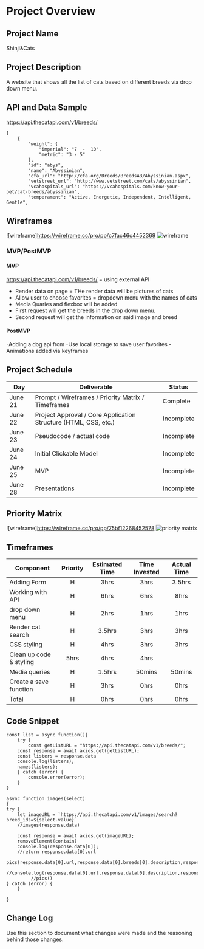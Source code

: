 # Project Overview

## Project Name

Shinji&Cats

## Project Description
A website that shows all the list of cats based on different breeds via drop down menu.


## API and Data Sample

https://api.thecatapi.com/v1/breeds/ 
```
[
    {
        "weight": {
            "imperial": "7  -  10",
            "metric": "3 - 5"
        },
        "id": "abys",
        "name": "Abyssinian",
        "cfa_url": "http://cfa.org/Breeds/BreedsAB/Abyssinian.aspx",
        "vetstreet_url": "http://www.vetstreet.com/cats/abyssinian",
        "vcahospitals_url": "https://vcahospitals.com/know-your-pet/cat-breeds/abyssinian",
        "temperament": "Active, Energetic, Independent, Intelligent, Gentle",
```
## Wireframes


![wireframe]https://wireframe.cc/pro/pp/c7fac46c4452369
![wireframe](https://user-images.githubusercontent.com/67288133/122973712-887a4380-d35f-11eb-8ae4-a290df12ccb6.png)

### MVP/PostMVP


#### MVP 


https://api.thecatapi.com/v1/breeds/ = using external API
- Render data on page = THe render data will be pictures of cats 
- Allow user to choose favorites = dropdown menu with the names of cats
- Media Quaries and flexbox will be added
- First request will get the breeds in the drop down menu.
- Second request will get the information on said image and breed

#### PostMVP  


 -Adding a dog api from 
 -Use local storage to save user favorites
 -Animations added via keyframes 

## Project Schedule

|  Day | Deliverable | Status
|---|---| ---|
|June 21| Prompt / Wireframes / Priority Matrix / Timeframes | Complete
|June 22| Project Approval / Core Application Structure (HTML, CSS, etc.) | Incomplete
|June 23| Pseudocode / actual code | Incomplete
|June 24| Initial Clickable Model  | Incomplete
|June 25| MVP | Incomplete
|June 28| Presentations | Incomplete

## Priority Matrix


![wireframe]https://wireframe.cc/pro/pp/75bf12268452578
![priority matrix](https://user-images.githubusercontent.com/67288133/122973554-5ec11c80-d35f-11eb-8ebd-8acf8872aba6.png)

## Timeframes


| Component | Priority | Estimated Time | Time Invested | Actual Time |
| --- | :---: |  :---: | :---: | :---: |
| Adding Form | H | 3hrs| 3hrs | 3.5hrs |
| Working with API | H | 6hrs| 6hrs | 8hrs |
| drop down menu| H | 2hrs| 1hrs| 1hrs|
| Render cat search| H | 3.5hrs | 3hrs | 3hrs|
| CSS styling | H | 4hrs | 3hrs | 3hrs |
|Clean up code & styling | 5hrs | 4hrs | 4hrs|
| Media queries | H | 1.5hrs | 50mins | 50mins |
| Create a save function | H | 3hrs | 0hrs | 0hrs|
| Total | H | 0hrs| 0hrs | 0hrs | 22hrs|

## Code Snippet


```
const list = async function(){
    try {
        const getListURL = "https://api.thecatapi.com/v1/breeds/";
    const response = await axios.get(getListURL);
    const listers = response.data
    console.log(listers);
    names(listers);
    } catch (error) {
        console.error(error);
    }
}

async function images(select)
{
try {
    let imageURL = `https://api.thecatapi.com/v1/images/search?breed_ids=${select.value}`
    //images(response.data)
    
    const response = await axios.get(imageURL);
    removeElement(contain)
    console.log(response.data[0]);
    //return response.data[0].url
    pics(response.data[0].url,response.data[0].breeds[0].description,response.data[0].breeds[0].temperament);
         //console.log(response.data[0].url,response.data[0].description,response.data[0].breeds[0].temperament);
         //pics()
} catch (error) {
    }

}

```

## Change Log
 Use this section to document what changes were made and the reasoning behind those changes.  
